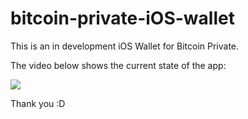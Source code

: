# bitcoin-private-iOS-wallet

This is an in development iOS Wallet for Bitcoin Private.

The video below shows the current state of the app:

[![](https://img.youtube.com/vi/Ppn9V2A7VXc/0.jpg)](https://youtu.be/Ppn9V2A7VXc)

Thank you :D

